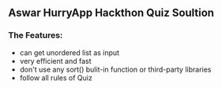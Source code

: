 ## Aswar HurryApp Hackthon Quiz Soultion 
### The Features:
 - can get unordered list as input
 - very efficient and fast
 - don't use any sort() bulit-in function or third-party libraries
 - follow all rules of Quiz
